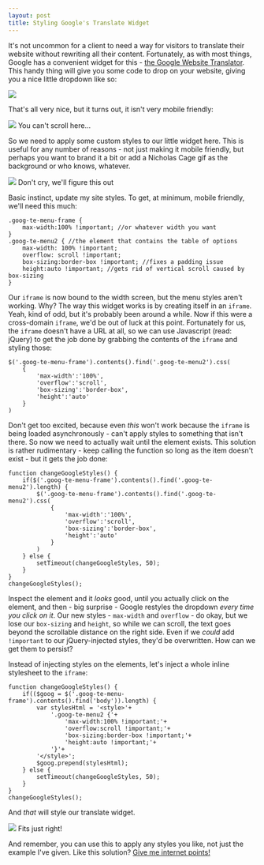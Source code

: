 ```yaml
---
layout: post
title: Styling Google's Translate Widget
---
```


It's not uncommon for a client to need a way for visitors to translate their website without rewriting all their content. Fortunately, as with most things, Google has a convenient widget for this - [the Google Website Translator](https://translate.google.com/manager/website/). This handy thing will give you some code to drop on your website, giving you a nice little dropdown like so:

<img src="{{ site.baseurl }}../build/images/6.3.15.translate.png">

That's all very nice, but it turns out, it isn't very mobile friendly:

<div class="caption-image">
	<img src="{{ site.baseurl }}../build/images/6.3.15.scroll.png">
	You can't scroll here...
</div>

So we need to apply some custom styles to our little widget here. This is useful for any number of reasons - not just making it mobile friendly, but perhaps you want to brand it a bit or add a Nicholas Cage gif as the background or who knows, whatever.

<div class="caption-image">
	<img src="http://38.media.tumblr.com/tumblr_lxam9v6F3n1r4etbjo1_r1_500.gif">
	Don't cry, we'll figure this out
</div>

Basic instinct, update my site styles. To get, at minimum, mobile friendly, we'll need this much:

```
.goog-te-menu-frame {
    max-width:100% !important; //or whatever width you want
}
.goog-te-menu2 { //the element that contains the table of options
    max-width: 100% !important;
    overflow: scroll !important;
    box-sizing:border-box !important; //fixes a padding issue
    height:auto !important; //gets rid of vertical scroll caused by box-sizing
}
```

Our `iframe` is now bound to the width screen, but the menu styles aren't working. Why? The way this widget works is by creating itself in an `iframe`. Yeah, kind of odd, but it's probably been around a while. Now if this were a cross-domain `iframe`, we'd be out of luck at this point. Fortunately for us, the `iframe` doesn't have a URL at all, so we can use Javascript (read: jQuery) to get the job done by grabbing the contents of the `iframe` and styling those:

```
$('.goog-te-menu-frame').contents().find('.goog-te-menu2').css(
    {
        'max-width':'100%',
        'overflow':'scroll',
        'box-sizing':'border-box',
        'height':'auto'
    }
)
```

Don't get too excited, because even _this_ won't work because the `iframe` is being loaded asynchronously - can't apply styles to something that isn't there. So now we need to actually wait until the element exists. This solution is rather rudimentary - keep calling the function so long as the item doesn't exist - but it gets the job done:

```
function changeGoogleStyles() {
    if($('.goog-te-menu-frame').contents().find('.goog-te-menu2').length) {
        $('.goog-te-menu-frame').contents().find('.goog-te-menu2').css(
            {
                'max-width':'100%',
                'overflow':'scroll',
                'box-sizing':'border-box',
                'height':'auto'
            }
        )
    } else {
        setTimeout(changeGoogleStyles, 50);
    }
}
changeGoogleStyles();
```

Inspect the element and it _looks_ good, until you actually click on the element, and then - big surprise - Google restyles the dropdown _every time you click on it_. Our new styles - `max-width` and `overflow` - do okay, but we lose our `box-sizing` and `height`, so while we can scroll, the text goes beyond the scrollable distance on the right side. Even if we _could_ add `!important` to our jQuery-injected styles, they'd be overwritten. How can we get them to persist?

Instead of injecting styles on the elements, let's inject a whole inline stylesheet to the `iframe`:

```
function changeGoogleStyles() {
    if(($goog = $('.goog-te-menu-frame').contents().find('body')).length) {
        var stylesHtml = '<style>'+
            '.goog-te-menu2 {'+
                'max-width:100% !important;'+
                'overflow:scroll !important;'+
                'box-sizing:border-box !important;'+
                'height:auto !important;'+
            '}'+
        '</style>';
        $goog.prepend(stylesHtml);
    } else {
        setTimeout(changeGoogleStyles, 50);
    }
}
changeGoogleStyles();
```

And _that_ will style our translate widget.

<div class="caption-image">
	<img src="{{ site.baseurl }}../build/images/6.3.15.fixed.png">
	Fits just right!
</div>

And remember, you can use this to apply any styles you like, not just the example I've given. Like this solution? [Give me internet points!](http://stackoverflow.com/questions/28027360/how-can-i-modify-shorten-width-of-the-drop-down-google-translate-widget-on-my/30511663#30511663)